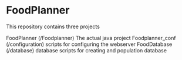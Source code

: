 # FoodPlanner
This repository contains three projects

FoodPlanner (/Foodplanner)
The actual java project
Foodplanner_conf (/configuration)
scripts for configuring the webserver 
FoodDatabase (/database)
database scripts for creating and population database